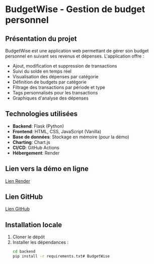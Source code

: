 # BudgetWise - Gestion de budget personnel

## Présentation du projet

BudgetWise est une application web permettant de gérer son budget personnel en suivant ses revenus et dépenses. L'application offre :

- Ajout, modification et suppression de transactions
- Suivi du solde en temps réel
- Visualisation des dépenses par catégorie
- Définition de budgets par catégorie
- Filtrage des transactions par période et type
- Tags personnalisés pour les transactions
- Graphiques d'analyse des dépenses

## Technologies utilisées

- **Backend**: Flask (Python)
- **Frontend**: HTML, CSS, JavaScript (Vanilla)
- **Base de données**: Stockage en mémoire (pour la démo)
- **Charting**: Chart.js
- **CI/CD**: GitHub Actions
- **Hébergement**: Render

## Lien vers la démo en ligne

[Lien Render](https://budgetwise-zntb.onrender.com)

## Lien GitHub

[Lien GitHub](https://github.com/etonti/BudgetWise.git)

## Installation locale

1. Cloner le dépôt
2. Installer les dépendances :
   ```bash
   cd backend
   pip install -r requirements.txt#   B u d g e t W i s e 
 
 